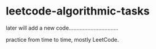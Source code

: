 # leetcode-algorithmic-tasks

later will add a new code................................

practice from time to time,
mostly LeetCode.



